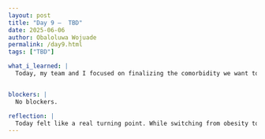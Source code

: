 ```yaml
---
layout: post
title: "Day 9 –  TBD"
date: 2025-06-06
author: Obaloluwa Wojuade
permalink: /day9.html
tags: ["TBD"]

what_i_learned: |
  Today, my team and I focused on finalizing the comorbidity we want to explore in our research project. Although we initially considered obesity, we noticed the dataset had limited patient data for it, so we decided to shift our focus to hypertension. We spent time researching what hypertension is and how it can be studied within our Type 1 Diabetes project. As a team, we also came up with and answered key questions about hypertension to deepen our understanding and make sure everyone was on the same page. After that, we began working with the dataset that includes relevant features tied to hypertension.


blockers: |
  No blockers.

reflection: |
  Today felt like a real turning point. While switching from obesity to hypertension wasn’t what we first planned, it made sense based on the data we had. I liked how collaborative it felt—asking and answering questions as a team helped us learn from each other and stay aligned. It reminded me how flexible research needs to be when working with real-world data. I’m now more confident in our direction and excited to explore how hypertension connects to T1D. Things are starting to come together in a solid way.
---
```

